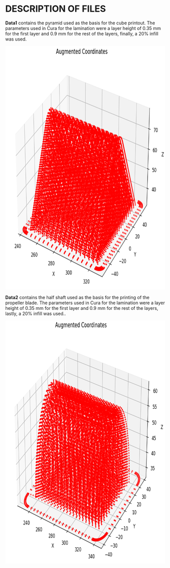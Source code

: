 # DESCRIPTION OF FILES
<p><b>Data1</b> contains the pyramid used as the basis for the cube printout. The parameters used in Cura for the lamination were a layer height of 0.35 mm for the first layer and 0.9 mm for the rest of the layers, finally, a 20% infill was used.</p>
<div align=center>
<img src="data1/Figure_2.png" width="785" height="767"/>
</div>
<p><b>Data2</b> contains the half shaft used as the basis for the printing of the propeller blade. The parameters used in Cura for the lamination were a layer height of 0.35 mm for the first layer and 0.9 mm for the rest of the layers, lastly, a 20% infill was used..</p>
<div align=center>
<img src="data2/Figure_2.png" width="785" height="767"/>
</div>
